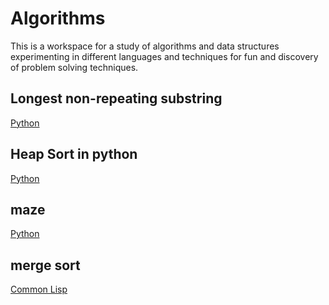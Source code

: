 # Algorithms

This is a workspace for a study of algorithms and data structures
experimenting in different languages and techniques for fun
and discovery of problem solving techniques.

## Longest non-repeating substring

[Python](src/longest_norepeat_substring/)

## Heap Sort in python

[Python](src/heap_sort/)

## maze

[Python](src/maze/)

## merge sort

[Common Lisp](src/merge_sort/)



